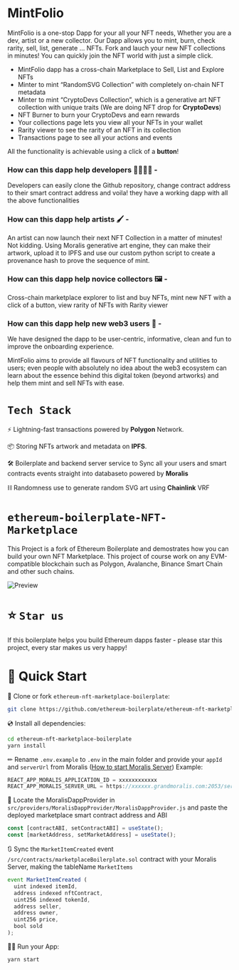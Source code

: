 # MintFolio

MintFolio is a one-stop Dapp for your all your NFT needs, Whether you are a dev, artist or a new collector. Our Dapp allows you to mint, burn, check rarity, sell, list, generate ... NFTs. Fork and lauch your new NFT collections in minutes! You can quickly join the NFT world with just a simple click.

- MintFolio dapp has a cross-chain Marketplace to Sell, List and Explore NFTs
- Minter to mint “RandomSVG Collection” with completely on-chain NFT metadata
- Minter to mint “CryptoDevs Collection”, which is a generative art NFT collection with unique traits (We are doing NFT drop for **CryptoDevs**)
- NFT Burner to burn your CryptoDevs and earn rewards
- Your collections page lets you view all your NFTs in your wallet
- Rarity viewer to see the rarity of an NFT in its collection
- Transactions page to see all your actions and events

All the functionality is achievable using a click of a **button**!

### **How can this dapp help developers 👩‍💻🧑‍💻 -**

Developers can easily clone the Github repository, change contract address to their smart contract address and voila! they have a working dapp with all the above functionalities

### **How can this dapp help artists 🖌 -**

An artist can now launch their next NFT Collection in a matter of minutes! Not kidding. Using Moralis generative art engine, they can make their artwork, upload it to IPFS and use our custom python script to create a provenance hash to prove the sequence of mint.

### **How can this dapp help novice collectors 🖼 -**

Cross-chain marketplace explorer to list and buy NFTs, mint new NFT with a click of a button, view rarity of NFTs with Rarity viewer

### **How can this dapp help new web3 users 👋 -**

We have designed the dapp to be user-centric, informative, clean and fun to improve the onboarding experience.

MintFolio aims to provide all flavours of NFT functionality and utilities to users; even people with absolutely no idea about the web3 ecosystem can learn about the essence behind this digital token (beyond artworks) and help them mint and sell NFTs with ease.

# `Tech Stack`
⚡ Lightning-fast transactions powered by **Polygon** Network.

📦 Storing NFTs artwork and metadata on **IPFS**.

🛠 Boilerplate and backend server service to Sync all your users and smart contracts events straight into databaseto powered by **Moralis**

⛓ Randomness use to generate random SVG art using **Chainlink** VRF


# `ethereum-boilerplate-NFT-Marketplace`

This Project is a fork of Ethereum Boilerplate and demostrates how you can build your own NFT Marketplace. This project of course work on any EVM-compatible blockchain such as Polygon, Avalanche, Binance Smart Chain and other such chains.

![Preview](preview.gif)

# ⭐️ `Star us`
If this boilerplate helps you build Ethereum dapps faster - please star this project, every star makes us very happy!

# 🚀 Quick Start

📄 Clone or fork `ethereum-nft-marketplace-boilerplate`:
```sh
git clone https://github.com/ethereum-boilerplate/ethereum-nft-marketplace-boilerplate.git
```
💿 Install all dependencies:
```sh
cd ethereum-nft-marketplace-boilerplate
yarn install
```
✏ Rename `.env.example` to `.env` in the main folder and provide your `appId` and `serverUrl` from Moralis ([How to start Moralis Server](https://docs.moralis.io/moralis-server/getting-started/create-a-moralis-server))
Example:
```jsx
REACT_APP_MORALIS_APPLICATION_ID = xxxxxxxxxxxx
REACT_APP_MORALIS_SERVER_URL = https://xxxxxx.grandmoralis.com:2053/server
```

🔎 Locate the MoralisDappProvider in `src/providers/MoralisDappProvider/MoralisDappProvider.js` and paste the deployed marketplace smart contract address and ABI
```jsx
const [contractABI, setContractABI] = useState();
const [marketAddress, setMarketAddress] = useState();
```

🔃 Sync the `MarketItemCreated` event `/src/contracts/marketplaceBoilerplate.sol` contract with your Moralis Server, making the tableName `MarketItems`
```jsx
event MarketItemCreated (
  uint indexed itemId,
  address indexed nftContract,
  uint256 indexed tokenId,
  address seller,
  address owner,
  uint256 price,
  bool sold
);
```

🚴‍♂️ Run your App:
```sh
yarn start
```
